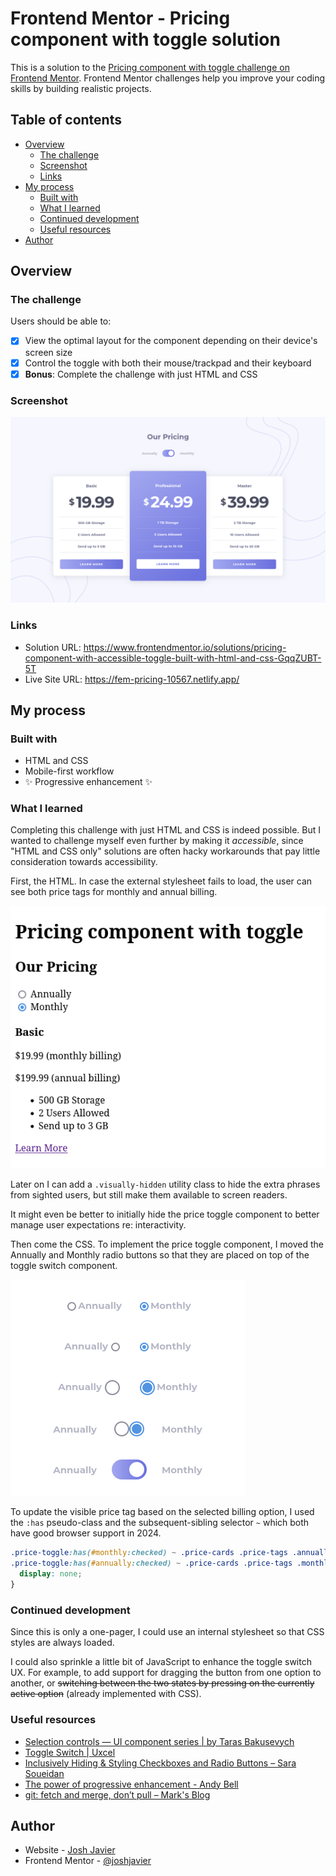 # Frontend Mentor - Pricing component with toggle solution

This is a solution to the [Pricing component with toggle challenge on Frontend Mentor](https://www.frontendmentor.io/challenges/pricing-component-with-toggle-8vPwRMIC). Frontend Mentor challenges help you improve your coding skills by building realistic projects.

## Table of contents

- [Overview](#overview)
  - [The challenge](#the-challenge)
  - [Screenshot](#screenshot)
  - [Links](#links)
- [My process](#my-process)
  - [Built with](#built-with)
  - [What I learned](#what-i-learned)
  - [Continued development](#continued-development)
  - [Useful resources](#useful-resources)
- [Author](#author)

## Overview

### The challenge

Users should be able to:

- [x] View the optimal layout for the component depending on their device's screen size
- [x] Control the toggle with both their mouse/trackpad and their keyboard
- [x] **Bonus**: Complete the challenge with just HTML and CSS

### Screenshot

![](./docs/screenshot.png)

### Links

- Solution URL: https://www.frontendmentor.io/solutions/pricing-component-with-accessible-toggle-built-with-html-and-css-GqqZUBT-5T
- Live Site URL: https://fem-pricing-10567.netlify.app/

## My process

### Built with

- HTML and CSS
- Mobile-first workflow
- ✨ Progressive enhancement ✨

### What I learned

Completing this challenge with just HTML and CSS is indeed possible. But I wanted to challenge myself even further by making it *accessible*, since "HTML and CSS only" solutions are often hacky workarounds that pay little consideration towards accessibility.

First, the HTML. In case the external stylesheet fails to load, the user can see both price tags for monthly and annual billing.

![](./docs/unstyled-html.png)

Later on I can add a `.visually-hidden` utility class to hide the extra phrases from sighted users, but still make them available to screen readers.

It might even be better to initially hide the price toggle component to better manage user expectations re: interactivity.

Then come the CSS. To implement the price toggle component, I moved the Annually and Monthly radio buttons so that they are placed on top of the toggle switch component.

![](./docs/radio-to-toggle.png)

To update the visible price tag based on the selected billing option, I used the `:has` pseudo-class and the subsequent-sibling selector `~` which both have good browser support in 2024.

```css
.price-toggle:has(#monthly:checked) ~ .price-cards .price-tags .annually,
.price-toggle:has(#annually:checked) ~ .price-cards .price-tags .monthly {
  display: none;
}
```

### Continued development

Since this is only a one-pager, I could use an internal stylesheet so that CSS styles are always loaded.

I could also sprinkle a little bit of JavaScript to enhance the toggle switch UX. For example, to add support for dragging the button from one option to another, or ~~switching between the two states by pressing on the currently active option~~ (already implemented with CSS).

### Useful resources

- [Selection controls — UI component series | by Taras Bakusevych](https://uxdesign.cc/selection-controls-ui-component-series-3badc0bdb546)
- [Toggle Switch | Uxcel](https://app.uxcel.com/glossary/toggles)
- [Inclusively Hiding &amp; Styling Checkboxes and Radio Buttons – Sara Soueidan](https://www.sarasoueidan.com/blog/inclusively-hiding-and-styling-checkboxes-and-radio-buttons/)
- [The power of progressive enhancement - Andy Bell](https://archive.hankchizljaw.com/wrote/the-power-of-progressive-enhancement/)
- [git: fetch and merge, don&#8217;t pull &#8211; Mark&#039;s Blog](https://longair.net/blog/2009/04/16/git-fetch-and-merge/)

## Author

- Website - [Josh Javier](https://joshjavier.com/)
- Frontend Mentor - [@joshjavier](https://www.frontendmentor.io/profile/joshjavier)
